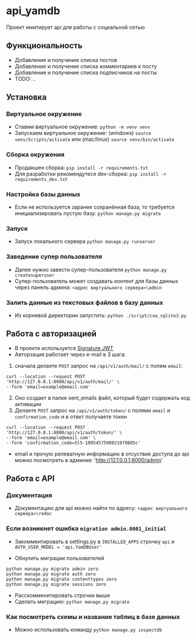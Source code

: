 # api_yamdb
Проект имитирует api для работы с социальной сетью
## Функциональность
* Добавление и получение списка постов
* Добавление и получение списка комментариев к посту
* Добавление и получение списка подписчиков на посты
* TODO: ..

## Установка

### Виртуальное окружение
* Ставим виртуальное окружение: `python -m venv venv`
* Запускаем виртуальное окружение: (windows) `source venv/Scripts/activate` или (mac/linux) `source venv/bin/activate`

### Сборка окружения
* Продакшен сборка:  `pip install -r requirements.txt`
* Для разработки рекомендутеся dev-сборка: `pip install -r requirements_dev.txt`

### Настройка базы данных
* Если не используется заранее сохранённая база, то требуется инициализировать пустую базу: `python manage.py migrate` 

### Запуск
* Запуск локального сервера `python manage.py runserver`

### Заведение супер пользователя
* Далее нужно завести супер-пользователя `python manage.py createsuperuser`
* Супер-пользователь может создавать контент для базы данных через панель админа: `<адрес виртуального сервера>\admin`

### Залить данные из текстовых файлов в базу данных
* Из корневой директории запустить: `python ./script/csw_sqlite3.py`

## Работа с авторизацией
* В проекте используется [Signature JWT](https://jwt.io/introduction/)
* Авторзация работает через e-mail в 3 шага:
1. сначала делаете `POST` запрос на `/api/v1/auth/mail/` с полем `email`:
```
curl --location --request POST 'http://127.0.0.1:8000/api/v1/auth/mail/' \
--form 'email=example@email.com'
```
2. Оно создает в папке sent_emails файл, который будет содержать код активации 
3. Делаете `POST` запрос на `/api/v1/auth/token/` с полями `email` и `confirmation_code` и в ответ получаете токен
```
curl --location --request POST 'http://127.0.0.1:8000/api/v1/auth/token/' \
--form 'email=example@email.com' \
--form 'confirmation_code=5l5-1095457590921979885c'
```
* email и прочую релеватную информацию в отсуствие доступа до api можно посмотреть в админке: 'http://127.0.0.1:8000/admin'

## Работа с API
### Документация 
* Документацию для api можно найти по адресу: `<адрес виртуального сервера>\redoc`

### Если возникнет ошибка ```migration admin.0001_initial```

* Закомментировать в settings.py в `INSTALLED_APPS` строчку `api` и `AUTH_USER_MODEL = 'api.YamDBUser'`

* Обнулить миграции пользователей 
```
python manage.py migrate admin zero
python manage.py migrate auth zero
python manage.py migrate contenttypes zero
python manage.py migrate sessions zero
```
* Расскомменитировать строчки выше
* Сделать миграцию: `python manage.py migrate`

### Как посмотреть схемы и название таблиц в базе данных
* Можно использовать команду `python manage.py inspectdb`